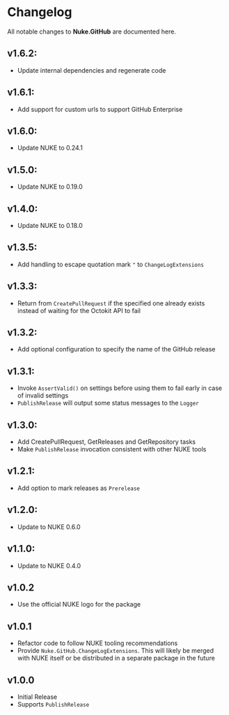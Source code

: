 # Changelog

All notable changes to **Nuke.GitHub** are documented here.

## v1.6.2:
- Update internal dependencies and regenerate code

## v1.6.1:
- Add support for custom urls to support GitHub Enterprise

## v1.6.0:
- Update NUKE to 0.24.1

## v1.5.0:
- Update NUKE to 0.19.0

## v1.4.0:
- Update NUKE to 0.18.0

## v1.3.5:
- Add handling to escape quotation mark `"` to `ChangeLogExtensions`

## v1.3.3:
- Return from `CreatePullRequest` if the specified one already exists instead of waiting for the Octokit API to fail

## v1.3.2:
- Add optional configuration to specify the name of the GitHub release

## v1.3.1:
- Invoke `AssertValid()` on settings before using them to fail early in case of invalid settings
- `PublishRelease` will output some status messages to the `Logger`

## v1.3.0:
- Add CreatePullRequest, GetReleases and GetRepository tasks
- Make `PublishRelease` invocation consistent with other NUKE tools

## v1.2.1:
- Add option to mark releases as `Prerelease`

## v1.2.0:
- Update to NUKE 0.6.0

## v1.1.0:
- Update to NUKE 0.4.0

## v1.0.2
- Use the official NUKE logo for the package

## v1.0.1
- Refactor code to follow NUKE tooling recommendations
- Provide `Nuke.GitHub.ChangeLogExtensions`. This will likely be merged with NUKE itself
  or be distributed in a separate package in the future

## v1.0.0
- Initial Release
- Supports `PublishRelease`

